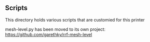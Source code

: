 ## Scripts

This directory holds various scripts that are customied for this printer

mesh-level.py has been moved to its own project: https://github.com/garethky/rrf-mesh-level